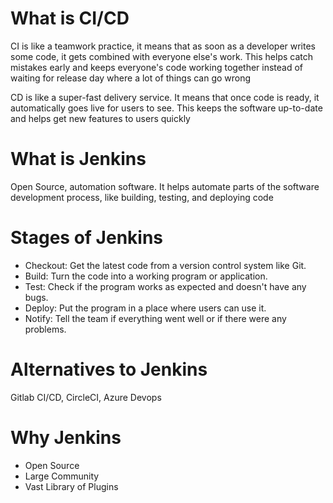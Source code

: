 # What is CI/CD

CI is like a teamwork practice, it means that as soon as a developer writes some code, it gets combined with everyone else's work. This helps catch mistakes early and keeps everyone's code working together instead of waiting for release day where a lot of things can go wrong

CD is like a super-fast delivery service. It means that once code is ready, it automatically goes live for users to see. This keeps the software up-to-date and helps get new features to users quickly

# What is Jenkins

Open Source, automation software. It helps automate parts of the software development process, like building, testing, and deploying code

# Stages of Jenkins

- Checkout: Get the latest code from a version control system like Git.
- Build: Turn the code into a working program or application.
- Test: Check if the program works as expected and doesn't have any bugs.
- Deploy: Put the program in a place where users can use it.
- Notify: Tell the team if everything went well or if there were any problems.

# Alternatives to Jenkins

Gitlab CI/CD, CircleCI, Azure Devops

# Why Jenkins

- Open Source
- Large Community 
- Vast Library of Plugins